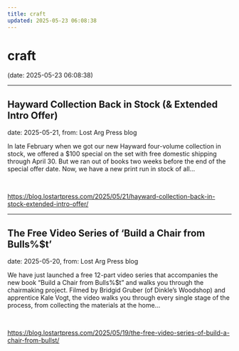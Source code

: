 ```yaml
---
title: craft
updated: 2025-05-23 06:08:38
---
```


# craft

(date: 2025-05-23 06:08:38)

---

## Hayward Collection Back in Stock (& Extended Intro Offer)

date: 2025-05-21, from: Lost Arg Press blog

In late February when we got our new Hayward four-volume collection in stock, we offered a $100 special on the set with free domestic shipping through April 30. But we ran out of books two weeks before the end of the special offer date. Now, we have a new print run in stock of all... 

<br> 

<https://blog.lostartpress.com/2025/05/21/hayward-collection-back-in-stock-extended-intro-offer/>

---

## The Free Video Series of ‘Build a Chair from Bulls%$t’

date: 2025-05-20, from: Lost Arg Press blog

We have just launched a free 12-part video series that accompanies the new book “Build a Chair from Bulls%$t” and walks you through the chairmaking project. Filmed by Bridgid Gruber (of Dinkle’s Woodshop) and apprentice Kale Vogt, the video walks you through every single stage of the process, from collecting the materials at the home... 

<br> 

<https://blog.lostartpress.com/2025/05/19/the-free-video-series-of-build-a-chair-from-bullst/>

